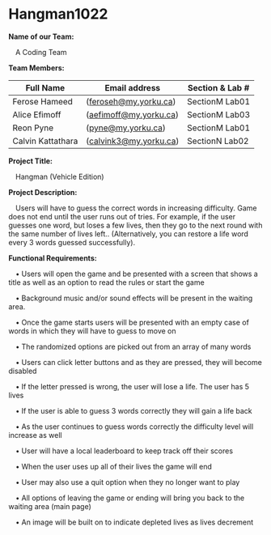# Hangman1022

**Name of our Team:**

 &emsp;A Coding Team 
 

**Team Members:**

  | Full Name | Email address | Section & Lab # |
  | ------------- | ----------------------| -------------- |
  | Ferose Hameed | (feroseh@my.yorku.ca) | SectionM Lab01 |	
  | Alice Efimoff | (aefimoff@my.yorku.ca) | SectionM Lab03 |
  | Reon Pyne | (pyne@my.yorku.ca) | SectionM Lab01 |
  | Calvin Kattathara | (calvink3@my.yorku.ca) | SectionN Lab02 |
  

**Project Title:**

&emsp;Hangman (Vehicle Edition)


**Project Description:**

&emsp;Users will have to guess the correct words in increasing difficulty. Game does not end until the user runs out of tries. For example, if the user guesses one word, but loses a few lives, then they go to the next round with the same number of lives left.. (Alternatively, you can restore a life word every 3 words guessed successfully).


**Functional Requirements:**

&emsp;•	Users will open the game and be presented with a screen that shows a title as well as an option to read the rules or start the game 

&emsp;•	Background music and/or sound effects will be present in the waiting area. 

&emsp;•	Once the game starts users will be presented with an empty case of words in which they will have to guess to move on

&emsp;•	The randomized options are picked out from an array of many words 

&emsp;•	Users can click letter buttons and as they are pressed, they will become disabled

&emsp;•	If the letter pressed is wrong, the user will lose a life. The user has 5 lives

&emsp;•	If the user is able to guess 3 words correctly they will gain a life back

&emsp;•	As the user continues to guess words correctly the difficulty level will increase as well 

&emsp;•	User will have a local leaderboard to keep track off their scores

&emsp;•	When the user uses up all of their lives the game will end 

&emsp;•	User may also use a quit option when they no longer want to play 

&emsp;•	All options of leaving the game or ending will bring you back to the waiting area (main page)

&emsp;• An image will be built on to indicate depleted lives as lives decrement
